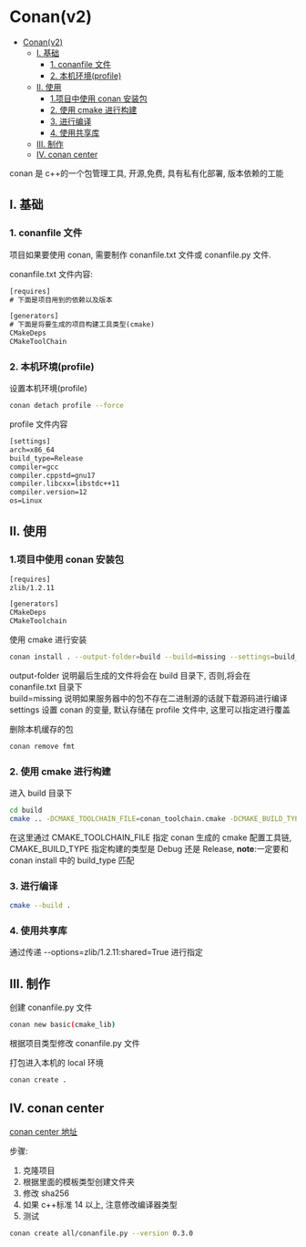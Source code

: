 # Conan(v2)

<!-- @import "[TOC]" {cmd="toc" depthFrom=1 depthTo=6 orderedList=false} -->

<!-- code_chunk_output -->

- [Conan(v2)](#conanv2)
  - [I. 基础](#i-基础)
    - [1. conanfile 文件](#1-conanfile-文件)
    - [2. 本机环境(profile)](#2-本机环境profile)
  - [II. 使用](#ii-使用)
    - [1.项目中使用 conan 安装包](#1项目中使用-conan-安装包)
    - [2. 使用 cmake 进行构建](#2-使用-cmake-进行构建)
    - [3. 进行编译](#3-进行编译)
    - [4. 使用共享库](#4-使用共享库)
  - [III. 制作](#iii-制作)
  - [IV. conan center](#iv-conan-center)

<!-- /code_chunk_output -->

conan 是 c++的一个包管理工具, 开源,免费, 具有私有化部署, 版本依赖的工能

## I. 基础

### 1. conanfile 文件

项目如果要使用 conan, 需要制作 conanfile.txt 文件或 conanfile.py 文件.

conanfile.txt 文件内容:

```txt
[requires]
# 下面是项目用到的依赖以及版本

[generators]
# 下面是将要生成的项目构建工具类型(cmake)
CMakeDeps
CMakeToolChain
```

### 2. 本机环境(profile)

设置本机环境(profile)

```bash
conan detach profile --force
```

profile 文件内容

```txt
[settings]
arch=x86_64
build_type=Release
compiler=gcc
compiler.cppstd=gnu17
compiler.libcxx=libstdc++11
compiler.version=12
os=Linux
```

## II. 使用

### 1.项目中使用 conan 安装包

```txt
[requires]
zlib/1.2.11

[generators]
CMakeDeps
CMakeToolchain
```

使用 cmake 进行安装

```bash
conan install . --output-folder=build --build=missing --settings=build_type=Debuug
```

output-folder 说明最后生成的文件将会在 build 目录下, 否则,将会在 conanfile.txt 目录下  
build=missing 说明如果服务器中的包不存在二进制源的话就下载源码进行编译  
settings 设置 conan 的变量, 默认存储在 profile 文件中, 这里可以指定进行覆盖

删除本机缓存的包

```bash
conan remove fmt
```

### 2. 使用 cmake 进行构建

进入 build 目录下

```bash
cd build
cmake .. -DCMAKE_TOOLCHAIN_FILE=conan_toolchain.cmake -DCMAKE_BUILD_TYPE=Debug
```

在这里通过 CMAKE_TOOLCHAIN_FILE 指定 conan 生成的 cmake 配置工具链, CMAKE_BUILD_TYPE 指定构建的类型是 Debug 还是 Release,
**note**:一定要和 conan install 中的 build_type 匹配

### 3. 进行编译

```bash
cmake --build .
```

### 4. 使用共享库

通过传递 --options=zlib/1.2.11:shared=True 进行指定

## III. 制作

创建 conanfile.py 文件

```bash
conan new basic(cmake_lib)
```

根据项目类型修改 conanfile.py 文件

打包进入本机的 local 环境

```bash
conan create .
```

## IV. conan center

[conan center 地址](https://github.com/conan-io/conan-center-index)

步骤:

1. 克隆项目
2. 根据里面的模板类型创建文件夹
3. 修改 sha256
4. 如果 c++标准 14 以上, 注意修改编译器类型
5. 测试

```bash
conan create all/conanfile.py --version 0.3.0
```
